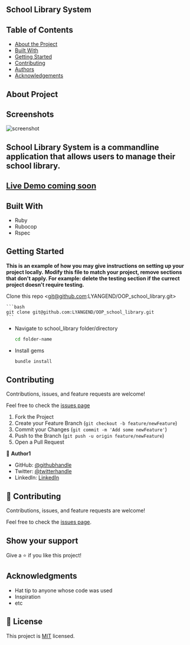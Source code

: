 ## School Library System

## Table of Contents

* [About the Project](#about-the-project)
* [Built With](#built-with)
* [Getting Started](#getting-started)
* [Contributing](#contributing)
* [Authors](#author)
* [Acknowledgements](#acknowledgements)

## About Project
## Screenshots
![screenshot](./#)

## School Library System is a commandline application that allows users to manage their school library.
## [Live Demo coming soon](#)

## Built With

* Ruby
* Rubocop
* Rspec



## Getting Started

**This is an example of how you may give instructions on setting up your project locally.**
**Modify this file to match your project, remove sections that don't apply. For example: delete the testing section if the currect project doesn't require testing.**


 Clone this repo <git@github.com:LYANGEND/OOP_school_library.git>

    ```bash
    git clone git@github.com:LYANGEND/OOP_school_library.git
    ```

* Navigate to school_library folder/directory

    ```bash
    cd folder-name
    ```

* Install gems

    ```bash
    bundle install
    ```

## Contributing

Contributions, issues, and feature requests are welcome!

Feel free to check the [issues page](../../issues)

  1. Fork the Project
  2. Create your Feature Branch (`git checkout -b feature/newFeature`)
  3. Commit your Changes (`git commit -m 'Add some newFeature'`)
  4. Push to the Branch (`git push -u origin feature/newFeature`)
  5. Open a Pull Request

👤 **Author1**

- GitHub: [@githubhandle](https://github.com/LYANGEND)
- Twitter:  [@twitterhandle](https://twitter.com/david_lyangenda)
- LinkedIn: [LinkedIn](https://www.linkedin.com/in/davidlyangenda/)


## 🤝 Contributing

Contributions, issues, and feature requests are welcome!

Feel free to check the [issues page](../../issues/).

## Show your support

Give a ⭐️ if you like this project!

## Acknowledgments

- Hat tip to anyone whose code was used
- Inspiration
- etc

## 📝 License

This project is [MIT](./MIT.md) licensed.

